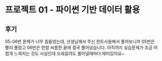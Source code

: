 # 프로젝트 01 - 파이썬 기반 데이터 활용

## 후기

 05-06번 문제가 너무 힘들었는데, 선생님께서 주신 힌트사용해서 풀어보니까 05번은 빨리 풀렸고 06번은 한참 씨름한 끝에 결국 풀어냈습니다.
 아직까지 실습문제가 조금 어렵게 느껴지는 것도 사실인데 오래걸려도 풀어낼때마다 재미있어요~